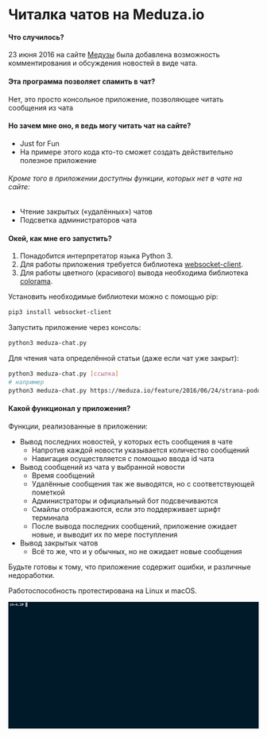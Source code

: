 # Читалка чатов на Meduza.io

#### Что случилось?
23 июня 2016 на сайте [Медузы](https://meduza.io) была добавлена возможность комментирования и обсуждения новостей в виде чата.

#### Эта программа позволяет спамить в чат?
Нет, это просто консольное приложение, позволяющее читать сообщения из чата

#### Но зачем мне оно, я ведь могу читать чат на сайте?
 - Just for Fun
 - На примере этого кода кто-то сможет создать действительно полезное приложение

###### Кроме того в приложении доступны функции, которых нет в чате на сайте:
 + Чтение закрытых («удалённых») чатов
 + Подсветка администраторов чата

#### Окей, как мне его запустить?
1. Понадобится интерпретатор языка Python 3.
2. Для работы приложения требуется библиотека [websocket-client](https://pypi.python.org/pypi/websocket-client).
3. Для работы цветного (красивого) вывода необходима библиотека [colorama](https://pypi.python.org/pypi/colorama).

Установить необходимые библиотеки можно с помощью pip:
``` bash
pip3 install websocket-client
```

Запустить приложение через консоль:
``` bash
python3 meduza-chat.py
```

Для чтения чата определённой статьи (даже если чат уже закрыт):
``` bash
python3 meduza-chat.py [ссылка]
# например
python3 meduza-chat.py https://meduza.io/feature/2016/06/24/strana-podozrevaemyh
```

#### Какой функционал у приложения?
Функции, реализованные в приложении:
+ Вывод последних новостей, у которых есть сообщения в чате
  * Напротив каждой новости указывается количество сообщений
  * Навигация осуществляется с помощью ввода id чата
+ Вывод сообщений из чата у выбранной новости
  * Время сообщений
  * Удалённые сообщения так же выводятся, но с соответствующей пометкой
  * Администраторы и официальный бот подсвечиваются
  * Смайлы отображаются, если это поддерживает шрифт терминала
  * После вывода последних сообщений, приложение ожидает новые, и выводит их по мере поступления
+ Вывод закрытых чатов
  * Всё то же, что и у обычных, но не ожидает новые сообщения

Будьте готовы к тому, что приложение содержит ошибки, и различные недоработки.

Работоспособность протестирована на Linux и macOS.

![Демонстрация](media/show.gif)
